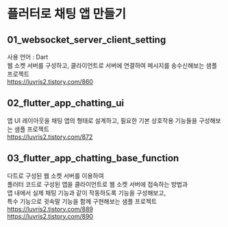  
# 플러터로 채팅 앱 만들기

## 01_websocket_server_client_setting
사용 언어 : Dart  
웹 소켓 서버를 구성하고, 클라이언트로 서버에 연결하여 메시지를 송수신해보는 샘플 프로젝트  
https://luvris2.tistory.com/860  

## 02_flutter_app_chatting_ui  
앱 UI 레이아웃을 채팅 앱의 형태로 설계하고, 필요한 기본 상호작용 기능들을 구성해보는 샘플 프로젝트  
https://luvris2.tistory.com/872  

## 03_flutter_app_chatting_base_function  
다트로 구성된 웹 소켓 서버를 이용하여  
플러터 코드로 구성된 앱을 클라이언트로 웹 소켓 서버에 접속하는 방법과  
앱 내에서 실제 채팅 기능과 같이 작동하도록 기능을 구성해보고,  
특수 기능으로 귓속말 기능을 함께 구현해보는 샘플 프로젝트  
https://luvris2.tistory.com/889  
https://luvris2.tistory.com/890  
